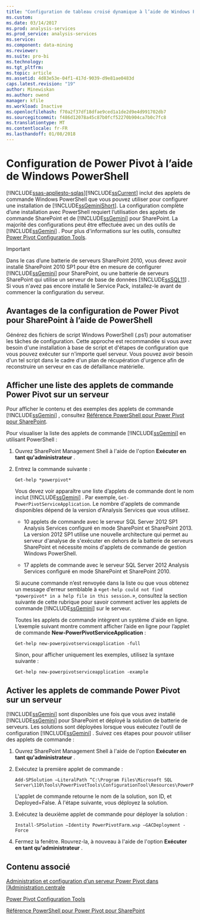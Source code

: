 ```yaml
---
title: "Configuration de tableau croisé dynamique à l’aide de Windows PowerShell de l’alimentation | Documents Microsoft"
ms.custom: 
ms.date: 03/14/2017
ms.prod: analysis-services
ms.prod_service: analysis-services
ms.service: 
ms.component: data-mining
ms.reviewer: 
ms.suite: pro-bi
ms.technology: 
ms.tgt_pltfrm: 
ms.topic: article
ms.assetid: 4d83e53e-04f1-417d-9039-d9e81ae0483d
caps.latest.revision: "19"
author: Minewiskan
ms.author: owend
manager: kfile
ms.workload: Inactive
ms.openlocfilehash: f70a2f37df18dfae9ced1a1de2d9e4d991702db7
ms.sourcegitcommit: f486d12078a45c87b0fcf52270b904ca7b0c7fc8
ms.translationtype: MT
ms.contentlocale: fr-FR
ms.lasthandoff: 01/08/2018
---
```

# <a name="power-pivot-configuration-using-windows-powershell"></a>Configuration de Power Pivot à l’aide de Windows PowerShell
[!INCLUDE[ssas-appliesto-sqlas](../../includes/ssas-appliesto-sqlas.md)][!INCLUDE[ssCurrent](../../includes/sscurrent-md.md)] inclut des applets de commande Windows PowerShell que vous pouvez utiliser pour configurer une installation de [!INCLUDE[ssGeminiShort](../../includes/ssgeminishort-md.md)]. La configuration complète d’une installation avec PowerShell requiert l’utilisation des applets de commande SharePoint et de [!INCLUDE[ssGemini](../../includes/ssgemini-md.md)] pour SharePoint. La majorité des configurations peut être effectuée avec un des outils de [!INCLUDE[ssGemini](../../includes/ssgemini-md.md)] . Pour plus d'informations sur les outils, consultez [Power Pivot Configuration Tools](../../analysis-services/power-pivot-sharepoint/power-pivot-configuration-tools.md).  
  
> [!IMPORTANT]  
>  Dans le cas d’une batterie de serveurs SharePoint 2010, vous devez avoir installé SharePoint 2010 SP1 pour être en mesure de configurer [!INCLUDE[ssGemini](../../includes/ssgemini-md.md)] pour SharePoint, ou une batterie de serveurs SharePoint qui utilise un serveur de base de données [!INCLUDE[ssSQL11](../../includes/sssql11-md.md)] . Si vous n'avez pas encore installé le Service Pack, installez-le avant de commencer la configuration du serveur.  
  
## <a name="benefits-of-configuring-power-pivot-for-sharepoint-using-powershell"></a>Avantages de la configuration de Power Pivot pour SharePoint à l’aide de PowerShell  
 Générez des fichiers de script Windows PowerShell (.ps1) pour automatiser les tâches de configuration. Cette approche est recommandée si vous avez besoin d'une installation à base de script et d'étapes de configuration que vous pouvez exécuter sur n'importe quel serveur. Vous pouvez avoir besoin d'un tel script dans le cadre d'un plan de récupération d'urgence afin de reconstruire un serveur en cas de défaillance matérielle.  
  
## <a name="view-a-list-of-the-power-pivot-cmdlets-on-a-server"></a>Afficher une liste des applets de commande Power Pivot sur un serveur  
 Pour afficher le contenu et des exemples des applets de commande [!INCLUDE[ssGemini](../../includes/ssgemini-md.md)] , consultez [Référence PowerShell pour Power Pivot pour SharePoint](../../analysis-services/powershell/powershell-reference-for-power-pivot-for-sharepoint.md).  
  
 Pour visualiser la liste des applets de commande [!INCLUDE[ssGemini](../../includes/ssgemini-md.md)] en utilisant PowerShell :  
  
1.  Ouvrez SharePoint Management Shell à l'aide de l'option **Exécuter en tant qu'administrateur** .  
  
2.  Entrez la commande suivante :  
  
    ```  
    Get-help *powerpivot*  
    ```  
  
     Vous devez voir apparaître une liste d’applets de commande dont le nom inclut [!INCLUDE[ssGemini](../../includes/ssgemini-md.md)] . Par exemple, `Get-PowerPivotServiceApplication`. Le nombre d'applets de commande disponibles dépend de la version d'Analysis Services que vous utilisez.  
  
    -   10 applets de commande avec le serveur SQL Server 2012 SP1 Analysis Services configuré en mode SharePoint et SharePoint 2013. La version 2012 SP1 utilise une nouvelle architecture qui permet au serveur d'analyse de s'exécuter en dehors de la batterie de serveurs SharePoint et nécessite moins d'applets de commande de gestion Windows PowerShell.  
  
    -   17 applets de commande avec le serveur SQL Server 2012 Analysis Services configuré en mode SharePoint et SharePoint 2010.  
  
     Si aucune commande n’est renvoyée dans la liste ou que vous obtenez un message d’erreur semblable à «`get-help could not find *powerpivot* in a help file in this session.`», consultez la section suivante de cette rubrique pour savoir comment activer les applets de commande [!INCLUDE[ssGemini](../../includes/ssgemini-md.md)] sur le serveur.  
  
     Toutes les applets de commande intègrent un système d'aide en ligne. L’exemple suivant montre comment afficher l’aide en ligne pour l’applet de commande **New-PowerPivotServiceApplication** :  
  
    ```  
    Get-help new-powerpivotserviceapplication -full  
    ```  
  
     Sinon, pour afficher uniquement les exemples, utilisez la syntaxe suivante :  
  
    ```  
    Get-help new-powerpivotserviceapplication -example  
    ```  
  
## <a name="enable-power-pivot-cmdlets-on-a-server"></a>Activer les applets de commande Power Pivot sur un serveur  
 [!INCLUDE[ssGemini](../../includes/ssgemini-md.md)] sont disponibles une fois que vous avez installé [!INCLUDE[ssGemini](../../includes/ssgemini-md.md)] pour SharePoint et déployé la solution de batterie de serveurs. Les solutions sont déployées lorsque vous exécutez l'outil de configuration [!INCLUDE[ssGemini](../../includes/ssgemini-md.md)] . Suivez ces étapes pour pouvoir utiliser des applets de commande :  
  
1.  Ouvrez SharePoint Management Shell à l'aide de l'option **Exécuter en tant qu'administrateur** .  
  
2.  Exécutez la première applet de commande :  
  
    ```  
    Add-SPSolution –LiteralPath “C:\Program Files\Microsoft SQL Server\110\Tools\PowerPivotTools\ConfigurationTool\Resources\PowerPivotFarm.wsp”  
    ```  
  
     L'applet de commande retourne le nom de la solution, son ID, et Deployed=False. À l'étape suivante, vous déployez la solution.  
  
3.  Exécutez la deuxième applet de commande pour déployer la solution :  
  
    ```  
    Install-SPSolution –Identity PowerPivotFarm.wsp –GACDeployment -Force  
    ```  
  
4.  Fermez la fenêtre. Rouvrez-la, à nouveau à l'aide de l'option **Exécuter en tant qu'administrateur** .  
  
## <a name="related-content"></a>Contenu associé  
 [Administration et configuration d’un serveur Power Pivot dans l’Administration centrale](../../analysis-services/power-pivot-sharepoint/power-pivot-server-administration-and-configuration-in-central-administration.md)  
  
 [Power Pivot Configuration Tools](../../analysis-services/power-pivot-sharepoint/power-pivot-configuration-tools.md)  
  
 [Référence PowerShell pour Power Pivot pour SharePoint](../../analysis-services/powershell/powershell-reference-for-power-pivot-for-sharepoint.md)  
  
  
